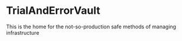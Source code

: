 # TrialAndErrorVault
This is the home for the not-so-production safe methods of managing infrastructure
